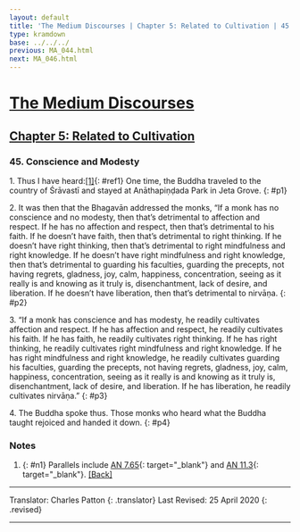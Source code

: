 ```yaml
---
layout: default
title: 'The Medium Discourses | Chapter 5: Related to Cultivation | 45. Conscience and Modesty'
type: kramdown
base: ../../../
previous: MA_044.html
next: MA_046.html
---
```


# [The Medium Discourses](../../index.html)
## [Chapter 5: Related to Cultivation](index.html)
### 45. Conscience and Modesty

1\. Thus I have heard:[\[1\]](#n1){: #ref1} One time, the Buddha traveled to the country of Śrāvastī and stayed at Anāthapiṇḍada Park in Jeta Grove.
{: #p1}

2\. It was then that the Bhagavān addressed the monks, “If a monk has no conscience and no modesty, then that’s detrimental to affection and respect. If he has no affection and respect, then that’s detrimental to his faith. If he doesn’t have faith, then that’s detrimental to right thinking. If he doesn’t have right thinking, then that’s detrimental to right mindfulness and right knowledge. If he doesn’t have right mindfulness and right knowledge, then that’s detrimental to guarding his faculties, guarding the precepts, not having regrets, gladness, joy, calm, happiness, concentration, seeing as it really is and knowing as it truly is, disenchantment, lack of desire, and liberation. If he doesn’t have liberation, then that’s detrimental to nirvāṇa.
{: #p2}

3\. “If a monk has conscience and has modesty, he readily cultivates affection and respect. If he has affection and respect, he readily cultivates his faith. If he has faith, he readily cultivates right thinking. If he has right thinking, he readily cultivates right mindfulness and right knowledge. If he has right mindfulness and right knowledge, he readily cultivates guarding his faculties, guarding the precepts, not having regrets, gladness, joy, calm, happiness, concentration, seeing as it really is and knowing as it truly is, disenchantment, lack of desire, and liberation. If he has liberation, he readily cultivates nirvāṇa.”
{: #p3}

4\. The Buddha spoke thus. Those monks who heard what the Buddha taught rejoiced and handed it down.
{: #p4}

### Notes
1. {: #n1} Parallels include [AN 7.65](https://suttacentral.net/an7.65){: target="_blank"} and [AN 11.3](https://suttacentral.net/an11.3){: target="_blank"}. [\[Back\]](#ref1)

---

Translator: Charles Patton
{: .translator}
Last Revised: 25 April 2020
{: .revised}

---
